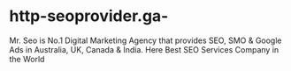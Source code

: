 # http-seoprovider.ga-
Mr. Seo is No.1 Digital Marketing Agency that provides SEO, SMO &amp; Google Ads in Australia, UK, Canada &amp; India. Here Best SEO Services Company in the World
